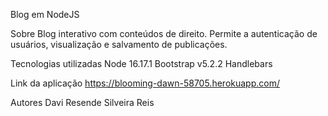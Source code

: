 Blog em NodeJS

Sobre
Blog interativo com conteúdos de direito. Permite a autenticação de usuários, visualização e salvamento de publicações.

Tecnologias utilizadas
Node 16.17.1
Bootstrap v5.2.2
Handlebars

Link da aplicação
https://blooming-dawn-58705.herokuapp.com/

Autores
Davi Resende Silveira Reis
